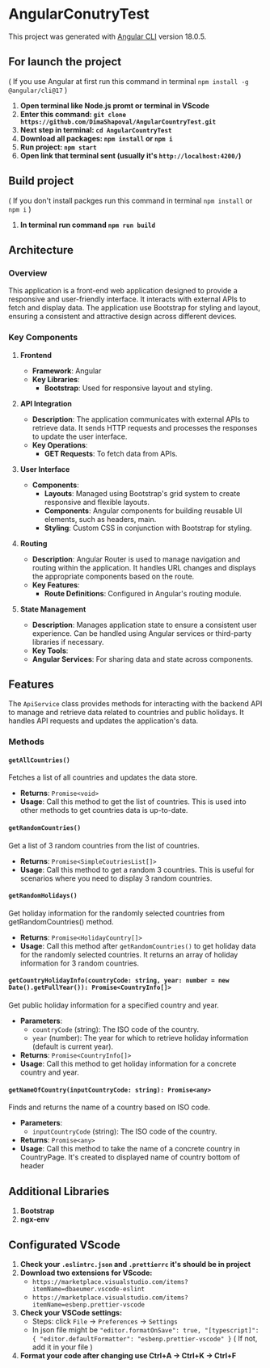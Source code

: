 # AngularConutryTest

This project was generated with [Angular CLI](https://github.com/angular/angular-cli) version 18.0.5.

## For launch the project

( If you use Angular at first run this command in terminal `npm install -g @angular/cli@17` )
1. **Open terminal like Node.js promt or terminal in VScode** 
2. **Enter this command: `git clone https://github.com/DimaShapoval/AngularCountryTest.git`**
3. **Next step in terminal: `cd AngularCountryTest`**
4. **Download all packages: `npm install` or  `npm i`**
5. **Run project: `npm start`**
6. **Open link that terminal sent (usually it's `http://localhost:4200/`)**

## Build project

( If you don't install packges run this command in terminal `npm install` or `npm i` )
1. **In terminal run command `npm run build`**

## Architecture

### Overview

This application is a front-end web application designed to provide a responsive and user-friendly interface. It interacts with external APIs to fetch and display data. The application use Bootstrap for styling and layout, ensuring a consistent and attractive design across different devices.

### Key Components

1. **Frontend**
   - **Framework**: Angular
   - **Key Libraries**: 
     - **Bootstrap**: Used for responsive layout and styling.

2. **API Integration**
   - **Description**: The application communicates with external APIs to retrieve data. It sends HTTP requests and processes the responses to update the user interface.
   - **Key Operations**: 
     - **GET Requests**: To fetch data from APIs.

3. **User Interface**
   - **Components**: 
     - **Layouts**: Managed using Bootstrap's grid system to create responsive and flexible layouts.
     - **Components**: Angular components for building reusable UI elements, such as headers, main.
     - **Styling**: Custom CSS in conjunction with Bootstrap for styling.

4. **Routing**
   - **Description**: Angular Router is used to manage navigation and routing within the application. It handles URL changes and displays the appropriate components based on the route.
   - **Key Features**: 
     - **Route Definitions**: Configured in Angular's routing module.

5. **State Management**
   - **Description**: Manages application state to ensure a consistent user experience. Can be handled using Angular services or third-party libraries if necessary.
   - **Key Tools**: 
   - **Angular Services**: For sharing data and state across components.

## Features

The `ApiService` class provides methods for interacting with the backend API to manage and retrieve data related to countries and public holidays. It handles API requests and updates the application's data.

### Methods

#### `getAllCountries()`

Fetches a list of all countries and updates the data store.

- **Returns**: `Promise<void>`
- **Usage**: Call this method to get the list of countries. This is used into other methods to get countries data is up-to-date.

#### `getRandomCountries()`

Get a list of 3 random countries from the list of countries.

- **Returns**: `Promise<SimpleCoutriesList[]>`
- **Usage**: Call this method to get a random 3 countries. This is useful for scenarios where you need to display 3 random countries.

#### `getRandomHolidays()`

Get holiday information for the randomly selected countries from getRandomCountries() method.

- **Returns**: `Promise<HolidayCountry[]>`
- **Usage**: Call this method after `getRandomCountries()` to get holiday data for the randomly selected countries. It returns an array of holiday information for 3 random countries.

#### `getCountryHolidayInfo(countryCode: string, year: number = new Date().getFullYear()): Promise<CountryInfo[]>`

Get public holiday information for a specified country and year.

- **Parameters**:
  - `countryCode` (string): The ISO code of the country.
  - `year` (number): The year for which to retrieve holiday information (default is current year).
- **Returns**: `Promise<CountryInfo[]>`
- **Usage**: Call this method to get holiday information for a concrete country and year.

#### `getNameOfCountry(inputCountryCode: string): Promise<any>`

Finds and returns the name of a country based on ISO code.

- **Parameters**:
  - `inputCountryCode` (string): The ISO code of the country.
- **Returns**: `Promise<any>`
- **Usage**: Call this method to take the name of a concrete country in CountryPage. It's created to displayed name of country bottom of header

## Additional Libraries
1. **Bootstrap**
2. **ngx-env**

## Configurated VScode

1. **Check your `.eslintrc.json` and `.prettierrc` it's should be in project**
2. **Download two extensions for VScode:**
   - `https://marketplace.visualstudio.com/items?itemName=dbaeumer.vscode-eslint`
   - `https://marketplace.visualstudio.com/items?itemName=esbenp.prettier-vscode`
3. **Check your VSCode settings:**
   - Steps: click `File` -> `Preferences` -> `Settings`
   - In json file might be `"editor.formatOnSave": true,
    "[typescript]": {
        "editor.defaultFormatter": "esbenp.prettier-vscode"
    }`
( If not, add it in your file ) 
5. **Format your code after changing use Ctrl+A -> Ctrl+K -> Ctrl+F**

